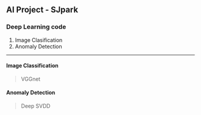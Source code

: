 ## AI Project - SJpark
### Deep Learning code
1. Image Clasification
2. Anomaly Detection
---
#### Image Classification
>VGGnet
#### Anomaly Detection
>Deep SVDD
